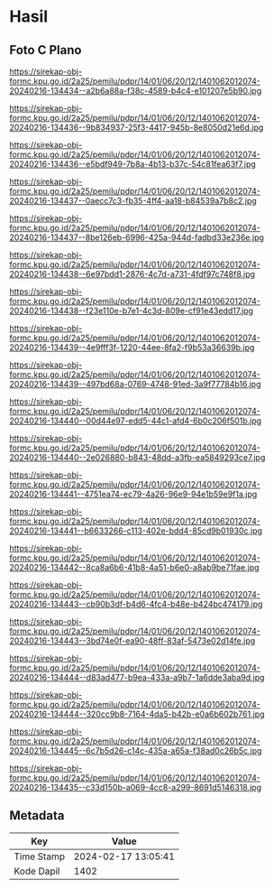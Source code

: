 # Hasil

## Foto C Plano

https://sirekap-obj-formc.kpu.go.id/2a25/pemilu/pdpr/14/01/06/20/12/1401062012074-20240216-134434--a2b6a88a-f38c-4589-b4c4-e101207e5b90.jpg

https://sirekap-obj-formc.kpu.go.id/2a25/pemilu/pdpr/14/01/06/20/12/1401062012074-20240216-134436--9b834937-25f3-4417-945b-8e8050d21e6d.jpg

https://sirekap-obj-formc.kpu.go.id/2a25/pemilu/pdpr/14/01/06/20/12/1401062012074-20240216-134436--e5bdf949-7b8a-4b13-b37c-54c81fea63f7.jpg

https://sirekap-obj-formc.kpu.go.id/2a25/pemilu/pdpr/14/01/06/20/12/1401062012074-20240216-134437--0aecc7c3-fb35-4ff4-aa18-b84539a7b8c2.jpg

https://sirekap-obj-formc.kpu.go.id/2a25/pemilu/pdpr/14/01/06/20/12/1401062012074-20240216-134437--8be126eb-6996-425a-944d-fadbd33e236e.jpg

https://sirekap-obj-formc.kpu.go.id/2a25/pemilu/pdpr/14/01/06/20/12/1401062012074-20240216-134438--6e97bdd1-2876-4c7d-a731-4fdf97c748f8.jpg

https://sirekap-obj-formc.kpu.go.id/2a25/pemilu/pdpr/14/01/06/20/12/1401062012074-20240216-134438--f23e110e-b7e1-4c3d-809e-cf91e43edd17.jpg

https://sirekap-obj-formc.kpu.go.id/2a25/pemilu/pdpr/14/01/06/20/12/1401062012074-20240216-134439--4e9fff3f-1220-44ee-8fa2-f9b53a36639b.jpg

https://sirekap-obj-formc.kpu.go.id/2a25/pemilu/pdpr/14/01/06/20/12/1401062012074-20240216-134439--497bd68a-0769-4748-91ed-3a9f77784b16.jpg

https://sirekap-obj-formc.kpu.go.id/2a25/pemilu/pdpr/14/01/06/20/12/1401062012074-20240216-134440--00d44e97-edd5-44c1-afd4-6b0c206f501b.jpg

https://sirekap-obj-formc.kpu.go.id/2a25/pemilu/pdpr/14/01/06/20/12/1401062012074-20240216-134440--2e026880-b843-48dd-a3fb-ea5849293ce7.jpg

https://sirekap-obj-formc.kpu.go.id/2a25/pemilu/pdpr/14/01/06/20/12/1401062012074-20240216-134441--4751ea74-ec79-4a26-96e9-94e1b59e9f1a.jpg

https://sirekap-obj-formc.kpu.go.id/2a25/pemilu/pdpr/14/01/06/20/12/1401062012074-20240216-134441--b6633266-c113-402e-bdd4-85cd9b01930c.jpg

https://sirekap-obj-formc.kpu.go.id/2a25/pemilu/pdpr/14/01/06/20/12/1401062012074-20240216-134442--8ca8a6b6-41b8-4a51-b6e0-a8ab9be71fae.jpg

https://sirekap-obj-formc.kpu.go.id/2a25/pemilu/pdpr/14/01/06/20/12/1401062012074-20240216-134443--cb90b3df-b4d6-4fc4-b48e-b424bc474179.jpg

https://sirekap-obj-formc.kpu.go.id/2a25/pemilu/pdpr/14/01/06/20/12/1401062012074-20240216-134443--3bd74e0f-ea90-48ff-83af-5473e02d14fe.jpg

https://sirekap-obj-formc.kpu.go.id/2a25/pemilu/pdpr/14/01/06/20/12/1401062012074-20240216-134444--d83ad477-b9ea-433a-a9b7-1a6dde3aba9d.jpg

https://sirekap-obj-formc.kpu.go.id/2a25/pemilu/pdpr/14/01/06/20/12/1401062012074-20240216-134444--320cc9b8-7164-4da5-b42b-e0a6b602b761.jpg

https://sirekap-obj-formc.kpu.go.id/2a25/pemilu/pdpr/14/01/06/20/12/1401062012074-20240216-134445--6c7b5d26-c14c-435a-a65a-f38ad0c26b5c.jpg

https://sirekap-obj-formc.kpu.go.id/2a25/pemilu/pdpr/14/01/06/20/12/1401062012074-20240216-134435--c33d150b-a069-4cc8-a299-8691d5146318.jpg


## Metadata

| Key        | Value               |
| ---------- | ------------------- |
| Time Stamp | 2024-02-17 13:05:41 |
| Kode Dapil | 1402                |



